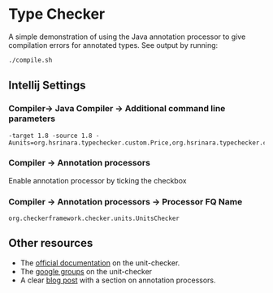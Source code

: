 # Type Checker
A simple demonstration of using the Java annotation processor to give compilation errors for annotated types. See output by running: 

```bash
./compile.sh
```  

## Intellij Settings

### Compiler-> Java Compiler -> Additional command line parameters 
```
-target 1.8 -source 1.8 -Aunits=org.hsrinara.typechecker.custom.Price,org.hsrinara.typechecker.custom.Quantity
```

### Compiler -> Annotation processors
Enable annotation processor by ticking the checkbox

### Compiler -> Annotation processors -> Processor FQ Name
```
org.checkerframework.checker.units.UnitsChecker
```


## Other resources

* The [official documentation](http://types.cs.washington.edu/checker-framework/current/checker-framework-manual.html#units-checker) on the unit-checker.
* The [google groups](https://groups.google.com/forum/#!forum/checker-framework-discuss) on the unit-checker
* A clear [blog post](http://blog.paralleluniverse.co/2014/05/01/modern-java) with a section on annotation processors. 